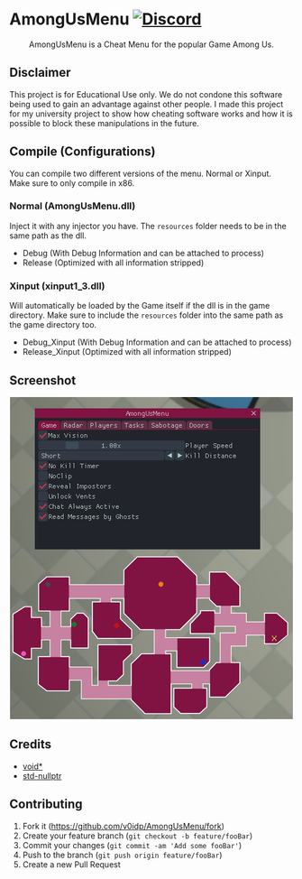 # AmongUsMenu [![Discord](https://img.shields.io/badge/Discord-Invite-7289DA.svg?logo=Discord&style=flat-square)](https://discord.gg/nDqvKYvEu3)

<p align="center">
   AmongUsMenu is a Cheat Menu for the popular Game Among Us.
</p>

## Disclaimer
This project is for Educational Use only. We do not condone this software being used to gain an advantage against other people. I made this project for my university project to show how cheating software works and how it is possible to block these manipulations in the future.

## Compile (Configurations)
You can compile two different versions of the menu. Normal or Xinput. Make sure to only compile in x86.

### Normal (AmongUsMenu.dll)
Inject it with any injector you have. The ``resources`` folder needs to be in the same path as the dll.

- Debug (With Debug Information and can be attached to process)
- Release (Optimized with all information stripped)

### Xinput (xinput1_3.dll)
Will automatically be loaded by the Game itself if the dll is in the game directory. Make sure to include the ``resources`` folder into the same path as the game directory too.

- Debug_Xinput (With Debug Information and can be attached to process)
- Release_Xinput (Optimized with all information stripped)

## Screenshot
<p align="center">
   <img src="screenshot.png">
</p>

## Credits
* [void*](https://github.com/v0idp)
* [std-nullptr](https://github.com/std-nullptr)

## Contributing

1. Fork it (<https://github.com/v0idp/AmongUsMenu/fork>)
2. Create your feature branch (`git checkout -b feature/fooBar`)
3. Commit your changes (`git commit -am 'Add some fooBar'`)
4. Push to the branch (`git push origin feature/fooBar`)
5. Create a new Pull Request
